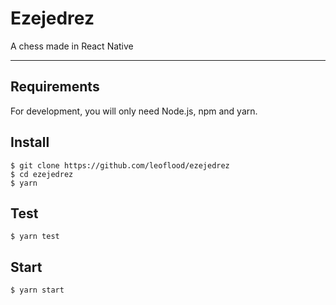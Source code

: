 # Ezejedrez

A chess made in React Native

---

## Requirements

For development, you will only need Node.js, npm and yarn.

## Install

    $ git clone https://github.com/leoflood/ezejedrez
    $ cd ezejedrez
    $ yarn

## Test

    $ yarn test

## Start

    $ yarn start
